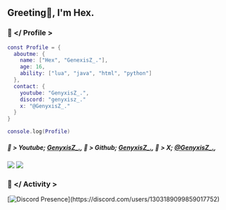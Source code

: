 ## Greeting👋, I'm Hex.

### 🥕 </ Profile >
```lua
const Profile = {
  aboutme: {
    name: ["Hex", "GenexisZ_."],
    age: 16,
    ability: ["lua", "java", "html", "python"] 
  },
  contact: {
    youtube: "GenyxisZ_.",
    discord: "genyxisz_."
    x: "@GenyxisZ_."
  }
}

console.log(Profile)
```
##### 🥕 > Youtube; <a href="https://www.youtube.com/@Genyxisz" target="_blank" rel="noreferrer">GenyxisZ\_.</a>, 💚 > Github; <a href="https://github.com/genexisz" target="_blank" rel="noreferrer">GenyxisZ\_.</a>, 🐇 > X; <a href="https://x.com/GenyxisZ_" target="_blank" rel="noreferrer">@GenyxisZ\_.</a>,
<a href="https://www.github.com/genyxisz" target="_blank" rel="noreferrer"><img src="https://img.shields.io/github/followers/genyxisz?logo=github&style=for-the-badge&color=0891b2&labelColor=1c1917" /></a>
     <a href="https://www.x.com/GenyxisZ_" target="_blank" rel="noreferrer"><img src="https://img.shields.io/twitter/follow/GenyxisZ_?logo=twitter&style=for-the-badge&color=0891b2&labelColor=1c1917"/></a>
### 🐇 </ Activity >
[![Discord Presence](https://lanyard-profile-readme.vercel.app/api/1303189099859017752?theme=light&bg=fad3d3&animated=false&hideDiscrim=true&borderRadius=30px&idleMessage=Probably%20doing%20something%20else...)](https://discord.com/users/1303189099859017752)
